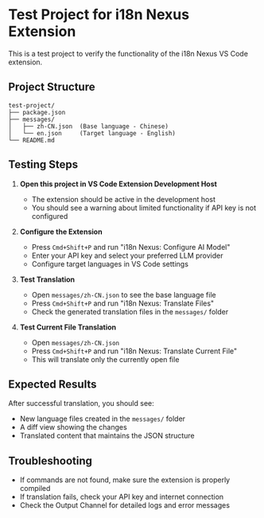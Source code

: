 # Test Project for i18n Nexus Extension

This is a test project to verify the functionality of the i18n Nexus VS Code extension.

## Project Structure

```
test-project/
├── package.json
├── messages/
│   ├── zh-CN.json  (Base language - Chinese)
│   └── en.json     (Target language - English)
└── README.md
```

## Testing Steps

1. **Open this project in VS Code Extension Development Host**
   - The extension should be active in the development host
   - You should see a warning about limited functionality if API key is not configured

2. **Configure the Extension**
   - Press `Cmd+Shift+P` and run "i18n Nexus: Configure AI Model"
   - Enter your API key and select your preferred LLM provider
   - Configure target languages in VS Code settings

3. **Test Translation**
   - Open `messages/zh-CN.json` to see the base language file
   - Press `Cmd+Shift+P` and run "i18n Nexus: Translate Files"
   - Check the generated translation files in the `messages/` folder

4. **Test Current File Translation**
   - Open `messages/zh-CN.json`
   - Press `Cmd+Shift+P` and run "i18n Nexus: Translate Current File"
   - This will translate only the currently open file

## Expected Results

After successful translation, you should see:
- New language files created in the `messages/` folder
- A diff view showing the changes
- Translated content that maintains the JSON structure

## Troubleshooting

- If commands are not found, make sure the extension is properly compiled
- If translation fails, check your API key and internet connection
- Check the Output Channel for detailed logs and error messages 